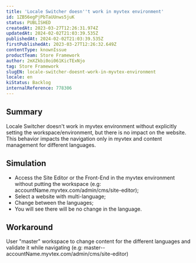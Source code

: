 ```yaml
---
title: 'Locale Switcher doesn''t work in myvtex environment'
id: 1ZB56egPjPbTaUUnws5juK
status: PUBLISHED
createdAt: 2023-03-27T12:26:31.974Z
updatedAt: 2024-02-02T21:03:39.535Z
publishedAt: 2024-02-02T21:03:39.535Z
firstPublishedAt: 2023-03-27T12:26:32.649Z
contentType: knownIssue
productTeam: Store Framework
author: 2mXZkbi0oi061KicTExNjo
tag: Store Framework
slugEN: locale-switcher-doesnt-work-in-myvtex-environment
locale: en
kiStatus: Backlog
internalReference: 778306
---
```


## Summary


Locale Switcher doesn't work in myvtex environment without explicitly setting the workspace/environment, but there is no impact on the website. This behavior impacts the navigation only in myvtex and content management for different languages.


##

## Simulation



- Access the Site Editor or the Front-End in the myvtex environment without putting the workspace (e.g: accountName.myvtex.com/admin/cms/site-editor);
- Select a website with multi-language;
- Change between the languages;
- You will see there will be no change in the language.


##

## Workaround


User "master" workspace to change content for the different languages and validate it while navigating (e.g: master--accountName.myvtex.com/admin/cms/site-editor)



